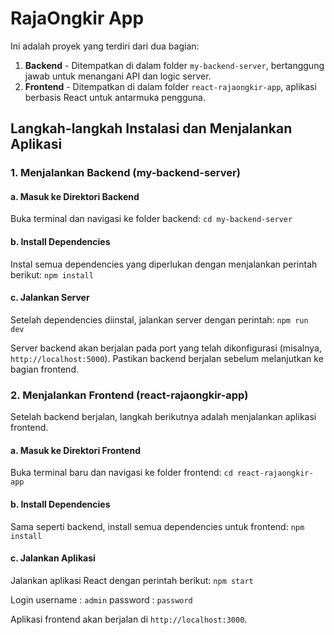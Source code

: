 # RajaOngkir App

Ini adalah proyek yang terdiri dari dua bagian:

1. **Backend** - Ditempatkan di dalam folder `my-backend-server`, bertanggung jawab untuk menangani API dan logic server.
2. **Frontend** - Ditempatkan di dalam folder `react-rajaongkir-app`, aplikasi berbasis React untuk antarmuka pengguna.

## Langkah-langkah Instalasi dan Menjalankan Aplikasi

### 1. Menjalankan Backend (my-backend-server)

#### a. Masuk ke Direktori Backend
Buka terminal dan navigasi ke folder backend:
```cd my-backend-server```
#### b. Install Dependencies
Instal semua dependencies yang diperlukan dengan menjalankan perintah berikut:
```npm install```
#### c. Jalankan Server
Setelah dependencies diinstal, jalankan server dengan perintah:
```npm run dev```

Server backend akan berjalan pada port yang telah dikonfigurasi (misalnya, `http://localhost:5000`). Pastikan backend berjalan sebelum melanjutkan ke bagian frontend.

### 2. Menjalankan Frontend (react-rajaongkir-app)
Setelah backend berjalan, langkah berikutnya adalah menjalankan aplikasi frontend.

#### a. Masuk ke Direktori Frontend
Buka terminal baru dan navigasi ke folder frontend:
```cd react-rajaongkir-app```
#### b. Install Dependencies
Sama seperti backend, install semua dependencies untuk frontend:
```npm install```
#### c. Jalankan Aplikasi
Jalankan aplikasi React dengan perintah berikut:
```npm start```

Login
username : ```admin```
password : ```password```

Aplikasi frontend akan berjalan di `http://localhost:3000`.
